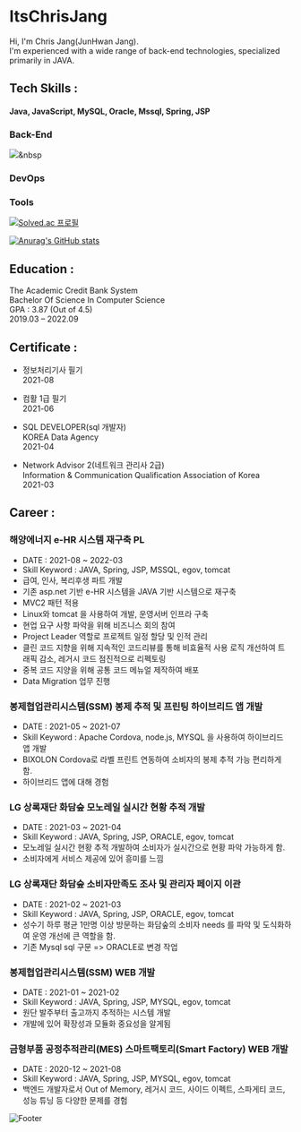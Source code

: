 # ItsChrisJang
Hi, I'm Chris Jang(JunHwan Jang).<br/>
I'm experienced with a wide range of back-end technologies, specialized primarily in JAVA.

## Tech Skills :
#### Java, JavaScript, MySQL, Oracle, Mssql, Spring, JSP
### Back-End
<img src="https://img.shields.io/badge/Java-007396?style=flat-square&logo=Java&logoColor=white"/></a>&nbsp 

### DevOps


### Tools


[![Solved.ac
프로필](http://mazassumnida.wtf/api/v2/generate_badge?boj=qiiopasd)](https://solved.ac/qiiopasd)

[![Anurag's GitHub stats](https://github-readme-stats.vercel.app/api?username=itsChrisJang)](https://github.com/itsChrisJang/github-readme-stats)

## Education :
The Academic Credit Bank System<br/>
Bachelor Of Science In Computer Science<br/>
GPA : 3.87 (Out of 4.5)<br/>
2019.03 – 2022.09

## Certificate :
- 정보처리기사 필기<br/>
2021-08

- 컴활 1급 필기<br/>
2021-06

- SQL DEVELOPER(sql 개발자)<br/>
KOREA Data Agency<br/>
2021-04 

- Network Advisor 2(네트워크 관리사 2급)<br/>
Information & Communication Qualification Association of Korea<br/>
2021-03 

## Career :
### 해양에너지 e-HR 시스템 재구축 PL<br/>
- DATE : 2021-08 ~ 2022-03<br/>
- Skill Keyword : JAVA, Spring, JSP, MSSQL, egov, tomcat<br/>
- 급여, 인사, 복리후생 파트 개발<br/>
- 기존 asp.net 기반 e-HR 시스템을 JAVA 기반 시스템으로 재구축<br/>
- MVC2 패턴 적용<br/>
- Linux와 tomcat 을 사용하여 개발, 운영서버 인프라 구축<br/>
- 현업 요구 사항 파악을 위해 비즈니스 회의 참여<br/>
- Project Leader 역할로 프로젝트 일정 할당 및 인적 관리<br/>
- 클린 코드 지향을 위해 지속적인 코드리뷰를 통해 비효율적 사용 로직 개선하여 트래픽 감소, 레거시 코드 점진적으로 리펙토링<br/>
- 중복 코드 지양을 위해 공통 코드 메뉴얼 제작하여 배포<br/>
- Data Migration 업무 진행<br/>

### 봉제협업관리시스템(SSM) 봉제 추적 및 프린팅 하이브리드 앱 개발<br/>
- DATE : 2021-05 ~ 2021-07<br/>
- Skill Keyword : Apache Cordova, node.js, MYSQL 을 사용하여 하이브리드 앱 개발<br/>
- BIXOLON Cordova로 라벨 프린트 연동하여 소비자의 봉제 추적 가능 편리하게 함.<br/>
- 하이브리드 앱에 대해 경험<br/>

### LG 상록재단 화담숲 모노레일 실시간 현황 추적 개발<br/>
- DATE : 2021-03 ~ 2021-04<br/>
- Skill Keyword : JAVA, Spring, JSP, ORACLE, egov, tomcat<br/>
- 모노레일 실시간 현황 추적 개발하여 소비자가 실시간으로 현황 파악 가능하게 함.<br/>
- 소비자에게 서비스 제공에 있어 흥미를 느낌<br/>

### LG 상록재단 화담숲 소비자만족도 조사 및 관리자 페이지 이관<br/>
- DATE : 2021-02 ~ 2021-03 <br/>
- Skill Keyword : JAVA, Spring, JSP, ORACLE, egov, tomcat<br/>
- 성수기 하루 평균 1만명 이상 방문하는 화담숲의 소비자 needs 를 파악 및 도식화하여 운영 개선에 큰 역할을 함.<br/>
- 기존 Mysql sql 구문 => ORACLE로 변경 작업<br/>

### 봉제협업관리시스템(SSM) WEB 개발 <br/>
- DATE : 2021-01 ~ 2021-02<br/>
- Skill Keyword : JAVA, Spring, JSP, MYSQL, egov, tomcat<br/>
- 원단 발주부터 출고까지 추적하는 시스템 개발<br/>
- 개발에 있어 확장성과 모듈화 중요성을 알게됨<br/>

### 금형부품 공정추적관리(MES) 스마트팩토리(Smart Factory) WEB 개발 <br/>
- DATE : 2020-12 ~ 2021-08<br/>
- Skill Keyword : JAVA, Spring, JSP, MYSQL, egov, tomcat<br/>
- 백엔드 개발자로서 Out of Memory, 레거시 코드, 사이드 이펙트, 스파게티 코드, 성능 튜닝 등 다양한 문제를 경험<br/>

![Footer](https://capsule-render.vercel.app/api?type=waving&color=auto&height=200&section=footer)
